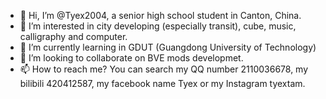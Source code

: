 - 👋 Hi, I’m @Tyex2004, a senior high school student in Canton, China.
- 👀 I’m interested in city developing (especially transit), cube, music, calligraphy and computer.
- 🌱 I’m currently learning in GDUT (Guangdong University of Technology)
- 💞️ I’m looking to collaborate on BVE mods developmet.
- 📫 How to reach me? You can search my QQ number 2110036678, my bilibili 420412587, my facebook name Tyex or my Instagram tyextam.

<!---
Tyex2004/Tyex2004 is a ✨ special ✨ repository because its `README.md` (this file) appears on your GitHub profile.
You can click the Preview link to take a look at your changes.
--->
